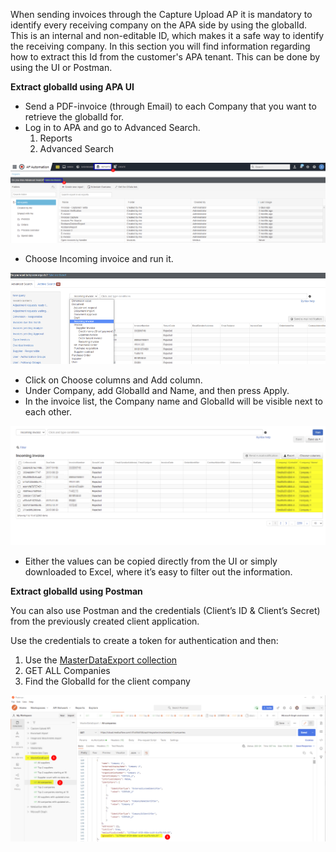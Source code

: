 When sending invoices through the Capture Upload AP it is mandatory to identify every receiving company on the APA side by using the globalId. This is an internal and non-editable ID, which makes it a safe way to identify the receiving company. In this section you will find information regarding how to extract this Id from the customer's APA tenant. This can be done by using the UI or Postman.

**Extract globalId using APA UI**

* Send a PDF-invoice (through Email) to each Company that you want to retrieve the globalId for. 
* Log in to APA and go to Advanced Search.
    1. Reports
    2. Advanced Search 

![](../../images/einv_apa_setup_8.png)

* Choose Incoming invoice and run it.

![](../../images/einv_apa_setup_9.png)

* Click on Choose columns and Add column.
* Under Company, add GlobalId and Name, and then press Apply.
* In the invoice list, the Company name and GlobalId will be visible next to each other.

![](../../images/einv_apa_setup_10.png)

* Either the values can be copied directly from the UI or simply downloaded to Excel, where it’s easy to filter out the information.
 
**Extract globalId using Postman**

You can also use Postman and the credentials (Client’s ID & Client’s Secret) from the previously created client application. 

Use the credentials to create a token for authentication and then:  

1. Use the [MasterDataExport collection](https://www.getpostman.com/collections/b7cdee77eb475e150741) 
2. GET ALL Companies
3. Find the GlobalId for the client company

![](../../images/einv_apa_setup_11.png)


